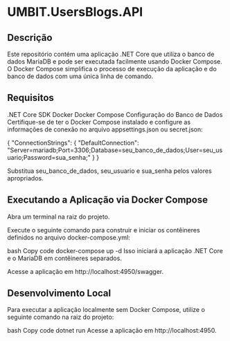# UMBIT.UsersBlogs.API
## Descrição
Este repositório contém uma aplicação .NET Core que utiliza o banco de dados MariaDB e pode ser executada facilmente usando Docker Compose. O Docker Compose simplifica o processo de execução da aplicação e do banco de dados com uma única linha de comando.

## Requisitos
.NET Core SDK
Docker
Docker Compose
Configuração do Banco de Dados
Certifique-se de ter o Docker Compose instalado e configure as informações de conexão no arquivo appsettings.json ou secret.json:

{
  "ConnectionStrings": {
    "DefaultConnection": "Server=mariadb;Port=3306;Database=seu_banco_de_dados;User=seu_usuario;Password=sua_senha;"
  }
}

Substitua seu_banco_de_dados, seu_usuario e sua_senha pelos valores apropriados.

## Executando a Aplicação via Docker Compose
Abra um terminal na raiz do projeto.

Execute o seguinte comando para construir e iniciar os contêineres definidos no arquivo docker-compose.yml:

bash
Copy code
docker-compose up -d
Isso iniciará a aplicação .NET Core e o MariaDB em contêineres separados.

Acesse a aplicação em http://localhost:4950/swagger.

## Desenvolvimento Local
Para executar a aplicação localmente sem Docker Compose, utilize o seguinte comando na raiz do projeto:

bash
Copy code
dotnet run
Acesse a aplicação em http://localhost:4950.
